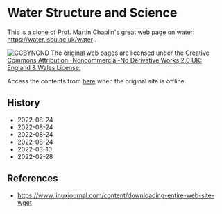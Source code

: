 # Water Structure and Science
This is a clone of Prof. Martin Chaplin's great web page on water: https://water.lsbu.ac.uk/water .

![CCBYNCND](https://licensebuttons.net/l/by-nc-nd/2.0/uk/88x31.png)
The original web pages are licensed under the [Creative Commons Attribution
-Noncommercial-No Derivative Works 2.0 UK: England & Wales License.](https://creativecommons.org/licenses/by-nc-nd/2.0/uk/)

Access the contents from [here](https://vitroid.github.io/water-science/water/water_sitemap.html) when the original site is offline.

## History

* 2022-08-24
* 2022-08-24
* 2022-08-24
* 2022-08-24
* 2022-03-10
* 2022-02-28

## References

* https://www.linuxjournal.com/content/downloading-entire-web-site-wget
